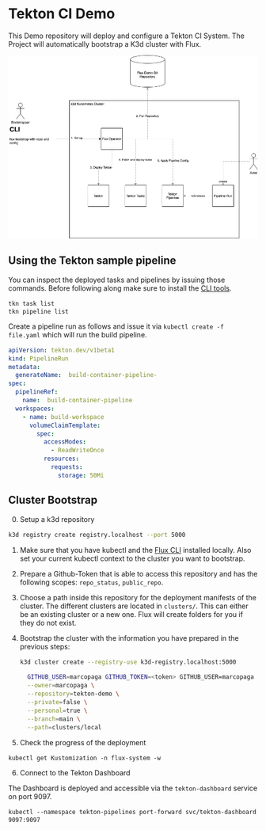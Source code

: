 # Tekton CI Demo

This Demo repository will deploy and configure a Tekton CI System. The Project will automatically bootstrap a K3d cluster with Flux.

![Layout of the Demo](demo.png)

## Using the Tekton sample pipeline

You can inspect the deployed tasks and pipelines by issuing those commands. Before following along make sure to install the [CLI tools](https://tekton.dev/docs/getting-started/#set-up-the-cli).

```shell
tkn task list
tkn pipeline list
```

Create a pipeline run as follows and issue it via `kubectl create -f file.yaml` which will run the build pipeline.
````yaml
apiVersion: tekton.dev/v1beta1
kind: PipelineRun
metadata:
  generateName:  build-container-pipeline-
spec:
  pipelineRef:
    name:  build-container-pipeline
  workspaces:
    - name: build-workspace
      volumeClaimTemplate:
        spec:
          accessModes:
            - ReadWriteOnce
          resources:
            requests:
              storage: 50Mi

````

## Cluster Bootstrap

0. Setup a k3d repository

```sh
k3d registry create registry.localhost --port 5000
```

1. Make sure that you have kubectl and the [Flux
   CLI](https://toolkit.fluxcd.io/get-started/#install-the-flux-cli) installed
   locally. Also set your current kubectl context to the cluster you want to
   bootstrap.

2. Prepare a Github-Token that is able to access this repository and has the
   following scopes: `repo_status`, `public_repo`.

3. Choose a path inside this repository for the deployment manifests of the
   cluster. The different clusters are located in `clusters/`. This can either
   be an existing cluster or a new one. Flux will create folders for you if they
   do not exist.

4. Bootstrap the cluster with the information you have prepared in the previous
   steps:

   ```sh
   k3d cluster create --registry-use k3d-registry.localhost:5000
   ```

    ```sh
      GITHUB_USER=marcopaga GITHUB_TOKEN=<token> GITHUB_USER=marcopaga flux bootstrap github \
      --owner=marcopaga \
      --repository=tekton-demo \
      --private=false \
      --personal=true \
      --branch=main \
      --path=clusters/local
    ```
   
5. Check the progress of the deployment

```shell
kubectl get Kustomization -n flux-system -w
```

6. Connect to the Tekton Dashboard

The Dashboard is deployed and accessible via the `tekton-dashboard` service on port 9097.

```shell
kubectl --namespace tekton-pipelines port-forward svc/tekton-dashboard 9097:9097
```
